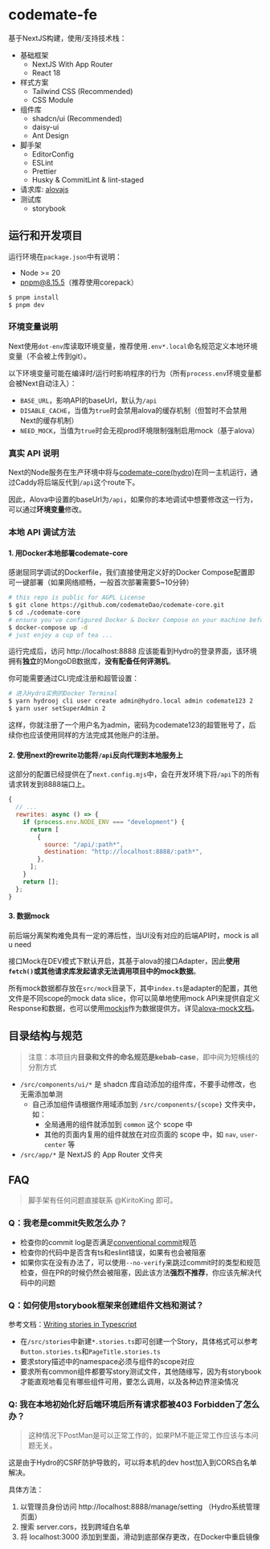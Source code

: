 # codemate-fe

基于NextJS构建，使用/支持技术栈：

- 基础框架
  - NextJS With App Router
  - React 18
- 样式方案
  - Tailwind CSS (Recommended)
  - CSS Module
- 组件库
  - shadcn/ui (Recommended)
  - daisy-ui
  - Ant Design
- 脚手架
  - EditorConfig
  - ESLint
  - Prettier
  - Husky & CommitLint & lint-staged
- 请求库: [alovajs](https://alova.js.org/zh-CN/tutorial/getting-started/)
- 测试库
  - storybook

## 运行和开发项目

运行环境在`package.json`中有说明：

- Node >= 20
- pnpm@8.15.5（推荐使用corepack）

```bash
$ pnpm install
$ pnpm dev
```

### 环境变量说明

Next使用`dot-env`库读取环境变量，推荐使用`.env*.local`命名规范定义本地环境变量（不会被上传到git）。

以下环境变量可能在编译时/运行时影响程序的行为（所有`process.env`环境变量都会被Next自动注入）：

- `BASE_URL`，影响API的baseUrl，默认为`/api`
- `DISABLE_CACHE`，当值为`true`时会禁用alova的缓存机制（但暂时不会禁用Next的缓存机制）
- `NEED_MOCK`，当值为`true`时会无视prod环境限制强制启用mock（基于alova）

### 真实 API 说明

Next的Node服务在生产环境中将与[codemate-core(hydro)](https://github.com/codemateDao/codemate-core)在同一主机运行，通过Caddy将后端反代到`/api`这个route下。

因此，Alova中设置的baseUrl为`/api`，如果你的本地调试中想要修改这一行为，可以通过**环境变量**修改。

### 本地 API 调试方法

#### 1. 用Docker本地部署codemate-core

感谢屈同学调试的Dockerfile，我们直接使用定义好的Docker Compose配置即可一键部署（如果网络顺畅，一般首次部署需要5~10分钟）

```bash
# this repo is public for AGPL License
$ git clone https://github.com/codemateDao/codemate-core.git
$ cd ./codemate-core
# ensure you've configured Docker & Docker Compose on your machine before running this
$ docker-compose up -d
# just enjoy a cup of tea ...

```

运行完成后，访问 http://localhost:8888 应该能看到Hydro的登录界面，该环境拥有**独立**的MongoDB数据库，**没有配备任何评测机**。

你可能需要通过CLI完成注册和超管设置：

```bash
# 进入Hydro实例的Docker Terminal
$ yarn hydrooj cli user create admin@hydro.local admin codemate123 2
$ yarn user setSuperAdmin 2
```

这样，你就注册了一个用户名为admin，密码为codemate123的超管账号了，后续你也应该使用同样的方法完成其他账户的注册。

#### 2. 使用next的rewrite功能将`/api`反向代理到本地服务上

这部分的配置已经提供在了`next.config.mjs`中，会在开发环境下将`/api`下的所有请求转发到8888端口上。

```javascript
{
  // ...
  rewrites: async () => {
    if (process.env.NODE_ENV === "development") {
      return [
        {
          source: "/api/:path*",
          destination: "http://localhost:8888/:path*",
        },
      ];
    }
    return [];
  };
}
```

#### 3. 数据mock

前后端分离架构难免具有一定的滞后性，当UI没有对应的后端API时，mock is all u need

接口Mock在DEV模式下默认开启，其基于alova的接口Adapter，因此**使用`fetch()`或其他请求库发起请求无法调用项目中的mock数据**。

所有mock数据都存放在`src/mock`目录下，其中`index.ts`是adapter的配置，其他文件是不同scope的mock data slice，你可以简单地使用mock API来提供自定义Response和数据，也可以使用[mockjs](http://mockjs.com/)作为数据提供方。详见[alova-mock文档](https://alova.js.org/zh-CN/tutorial/request-adapter/alova-mock)。

## 目录结构与规范

> 注意：本项目内**目录和文件的命名规范是kebab-case**，即中间为短横线的分割方式

- `/src/components/ui/*` 是 shadcn 库自动添加的组件库，不要手动修改，也无需添加单测
  - 自己添加组件请根据作用域添加到 `/src/components/{scope}` 文件夹中，如：
    - 全局通用的组件就添加到 `common` 这个 scope 中
    - 其他的页面内复用的组件就放在对应页面的 scope 中，如 `nav`, `user-center` 等
- `/src/app/*` 是 NextJS 的 App Router 文件夹

## FAQ

> 脚手架有任何问题直接联系 @KiritoKing 即可。

### Q：我老是commit失败怎么办？

- 检查你的commit log是否满足[conventional commit](https://github.com/conventional-changelog/commitlint/tree/master/@commitlint/config-conventional#type-enum)规范
- 检查你的代码中是否含有ts和eslint错误，如果有也会被阻塞
- 如果你实在没有办法了，可以使用`--no-verify`来跳过commit时的类型和规范检查，但在PR的时候仍然会被阻塞，因此该方法**强烈不推荐**，你应该先解决代码中的问题

### Q：如何使用storybook框架来创建组件文档和测试？

参考文档：[Writing stories in Typescript](https://storybook.js.org/docs/writing-stories/typescript)

- 在`/src/stories`中新建`*.stories.ts`即可创建一个Story，具体格式可以参考`Button.stories.ts`和`PageTitle.stories.ts`
- 要求story描述中的namespace必须与组件的scope对应
- 要求所有common组件都要写story测试文件，其他随缘写，因为有storybook才能直观地看见有哪些组件可用，要怎么调用，以及各种边界渲染情况

### Q: 我在本地初始化好后端环境后所有请求都被403 Forbidden了怎么办？

> 这种情况下PostMan是可以正常工作的，如果PM不能正常工作应该与本问题无关。

这是由于Hydro的CSRF防护导致的，可以将本机的dev host加入到CORS白名单解决。

具体方法：

1. 以管理员身份访问 http://localhost:8888/manage/setting （Hydro系统管理页面）
2. 搜索 server.cors，找到跨域白名单
3. 将 localhost:3000 添加到里面，滑动到底部保存更改，在Docker中重启镜像
